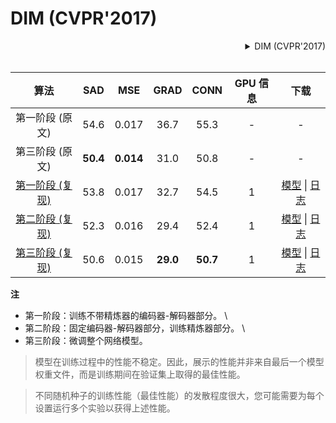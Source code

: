 # DIM (CVPR'2017)

<!-- [ALGORITHM] -->

<details>
<summary align="right">DIM (CVPR'2017)</summary>

```bibtex
@inproceedings{xu2017deep,
  title={Deep image matting},
  author={Xu, Ning and Price, Brian and Cohen, Scott and Huang, Thomas},
  booktitle={Proceedings of the IEEE Conference on Computer Vision and Pattern Recognition},
  pages={2970--2979},
  year={2017}
}
```

</details>

<br/>

|                                  算法                                  |   SAD    |    MSE    |   GRAD   |   CONN   | GPU 信息 |                                                                                                                                下载                                                                                                                                 |
| :--------------------------------------------------------------------: | :------: | :-------: | :------: | :------: | :------: | :-----------------------------------------------------------------------------------------------------------------------------------------------------------------------------------------------------------------------------------------------------------------: |
|                            第一阶段 (原文)                             |   54.6   |   0.017   |   36.7   |   55.3   |    -     |                                                                                                                                  -                                                                                                                                  |
|                            第三阶段 (原文)                             | **50.4** | **0.014** |   31.0   |   50.8   |    -     |                                                                                                                                  -                                                                                                                                  |
|   [第一阶段 (复现)](/configs/dim/dim_stage1_v16_1x1_1000k_comp1k.py)   |   53.8   |   0.017   |   32.7   |   54.5   |    1     |     [模型](https://download.openmmlab.com/mmediting/mattors/dim/dim_stage1_v16_1x1_1000k_comp1k_SAD-53.8_20200605_140257-979a420f.pth) \| [日志](https://download.openmmlab.com/mmediting/mattors/dim/dim_stage1_v16_1x1_1000k_comp1k_20200605_140257.log.json)     |
| [第二阶段 (复现)](/configs/dim/dim_stage2_v16_pln_1x1_1000k_comp1k.py) |   52.3   |   0.016   |   29.4   |   52.4   |    1     | [模型](https://download.openmmlab.com/mmediting/mattors/dim/dim_stage2_v16_pln_1x1_1000k_comp1k_SAD-52.3_20200607_171909-d83c4775.pth) \| [日志](https://download.openmmlab.com/mmediting/mattors/dim/dim_stage2_v16_pln_1x1_1000k_comp1k_20200607_171909.log.json) |
| [第三阶段 (复现)](/configs/dim/dim_stage3_v16_pln_1x1_1000k_comp1k.py) |   50.6   |   0.015   | **29.0** | **50.7** |    1     | [模型](https://download.openmmlab.com/mmediting/mattors/dim/dim_stage3_v16_pln_1x1_1000k_comp1k_SAD-50.6_20200609_111851-647f24b6.pth) \| [日志](https://download.openmmlab.com/mmediting/mattors/dim/dim_stage3_v16_pln_1x1_1000k_comp1k_20200609_111851.log.json) |

**注**

- 第一阶段：训练不带精炼器的编码器-解码器部分。 \\
- 第二阶段：固定编码器-解码器部分，训练精炼器部分。 \\
- 第三阶段：微调整个网络模型。

> 模型在训练过程中的性能不稳定。因此，展示的性能并非来自最后一个模型权重文件，而是训练期间在验证集上取得的最佳性能。

> 不同随机种子的训练性能（最佳性能）的发散程度很大，您可能需要为每个设置运行多个实验以获得上述性能。
